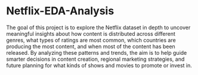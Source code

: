 # Netflix-EDA-Analysis
The goal of this project is to explore the Netflix dataset in depth to uncover meaningful insights about how content is distributed across different genres, what types of ratings are most common, which countries are producing the most content, and when most of the content has been released. By analyzing these patterns and trends, the aim is to help guide smarter decisions in content creation, regional marketing strategies, and future planning for what kinds of shows and movies to promote or invest in.
